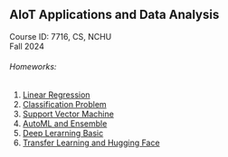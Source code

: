 ## AIoT Applications and Data Analysis

Course ID: 7716, CS, NCHU  
Fall 2024

###### Homeworks:
 1. [Linear Regression](hw1/)
 2. [Classification Problem](hw2/)
 3. [Support Vector Machine](hw3/)
 4. [AutoML and Ensemble](hw4/)
 5. [Deep Lerarning Basic](hw5/)
 6. [Transfer Learning and Hugging Face](hw6/)